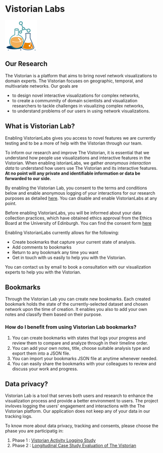# Vistorian Labs

![image](assets/Images/VistorianLabLogo.png)

## Our Research

The Vistorian is a platform that aims to bring novel network visualizations to domain experts. The Vistorian focuses on geographic, temporal, and multivariate networks. Our goals are
* to design novel interactive visualizations for complex networks, 
* to create a communmity of domain scientists and visualization researchers to tackle challenges in visualizing complex networks,
* to understand problems of our users in using network visualizations. 


## What is Vistorian Lab?

Enabling VistorianLabs gives you access to novel features we are currently testing and to be a more of help with the Vistorian through our team. 

To inform our research and improve The Vistorian, it is essential that we understand how people use visualizations and interactive features in the Vistorian. When enabling istorianLabs, we gather _anonymous interaction data_ to understand how users use The Vistorian and its interactive features. **At no point will any private and identifiable information or data be forwarded to our side.**

By enabling the Vistorian Lab, you consent to the terms and conditions below and enable anonymous logging of your interactions for our research purposes as detailed [here](../datacollection.md). You can disable and enable VistorianLabs at any point.

Before enabling VistorianLabs, you will be informed about your data collection practices, which have obtained ethics approval from the Ethics Board at the University of Edinburgh. You can find the consent form [here](studyPhase1_activityLogging.html)

Enabling VistorianLabs currently allows for the following:
* Create bookmarks that capture your current state of analysis. 
* Add comments to bookmarks
* Return to any bookmark any time you want 
* Get in touch with us easily to help you with the Vistorian.

You can contact us by email to book a consultation with our visualization experts to help you with the Vistorian.

## Bookmarks

Through the Vistorian Lab you can create new bookmarks. Each created bookmark holds the state of the currently-selected dataset and chosen network upon the time of creation. It enables you also to add your own notes and classify them based on their purpose. 

### How do I benefit from using Vistorian Lab bookmarks?
1. You can create bookmarks with states that logs your progress and review them to compare and analyze through in their timeline order.
2. You can add your own notes, title, choose suitable analysis type and export them into a JSON file. 
3. You can import your bookmarks JSON file at anytime whenever needed.
4. You can easily share the bookmarks with your colleagues to review and discuss your work and progress. 


## Data privacy?
Vistorian Lab is a tool that serves both users and research to enhance the visualization process and provide a better environment to users. The project invloves logging the users' engagement and interactions with the The Vistorian platform. Our application does not keep any of your data in our tracking logs. 

To know more about data privacy, tracking and consents, please choose the phase you are participatig in:
1. Phase 1 :  <a href="https://vistorian.github.io/studyPhase1_activityLogging.html">Vistorian Activity Logging Study</a> 
2. Phase 2 :  <a href="https://vistorian.github.io/studyPhase2_LongitudinalCaseStudy.html">Longitudinal Case Study Evaluation of The Vistorian</a> 
